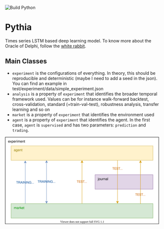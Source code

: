 ![Build Python](https://github.com/GrowlingM1ke/MLP-CW2-2021/workflows/Build%20Python/badge.svg)

# Pythia
Times series LSTM based deep learning model. To know more about the Oracle of Delphi, follow the [white rabbit](https://en.wikipedia.org/wiki/Pythia).

## Main Classes
- ```experiment``` is the configurations of everything. In theory, this should be reproducible and deterministic (maybe I need to add a seed in the json). You can find an example in test/experiment/data/simple_experiment.json
- ```analysis``` is a property of ```experiment``` that identifies the broader temporal framework used. Values can be for instance walk-forward backtest, cross-validation, standard (=train-val-test), robustness analysis, transfer learning and so on
- ```market``` is a property of ```experiment``` that identifies the environment used
- ```agent``` is a property of ```experiment``` that identifies the agent. In the first case, ```agent``` is ```supervised``` and has two parameters: ```prediction``` and ```trading```.

![Alt text](./docs/pythia.svg)